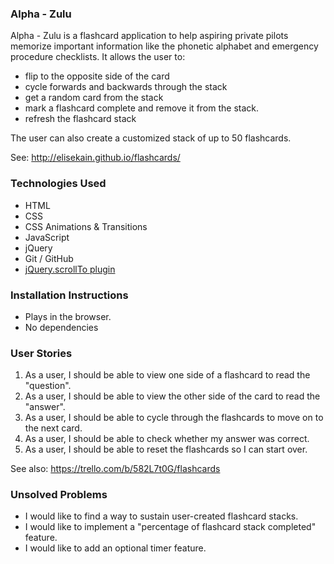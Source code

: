 ### Alpha - Zulu

Alpha - Zulu is a flashcard application to help aspiring private pilots memorize important information like the phonetic alphabet and emergency procedure checklists. It allows the user to:
- flip to the opposite side of the card
- cycle forwards and backwards through the stack
- get a random card from the stack
- mark a flashcard complete and remove it from the stack.
- refresh the flashcard stack

The user can also create a customized stack of up to 50 flashcards.   

See: http://elisekain.github.io/flashcards/

### Technologies Used

- HTML
- CSS
- CSS Animations &amp; Transitions
- JavaScript
- jQuery
- Git / GitHub
- [jQuery.scrollTo plugin](https://github.com/flesler/jquery.scrollTo)

### Installation Instructions

- Plays in the browser.
- No dependencies

### User Stories

1. As a user, I should be able to view one side of a flashcard to read the "question".
2. As a user, I should be able to view the other side of the card to read the "answer".
3. As a user, I should be able to cycle through the flashcards to move on to the next card.
4. As a user, I should be able to check whether my answer was correct.
5. As a user, I should be able to reset the flashcards so I can start over.

See also: https://trello.com/b/582L7t0G/flashcards

### Unsolved Problems
- I would like to find a way to sustain user-created flashcard stacks.
- I would like to implement a "percentage of flashcard stack completed" feature.
- I would like to add an optional timer feature.
